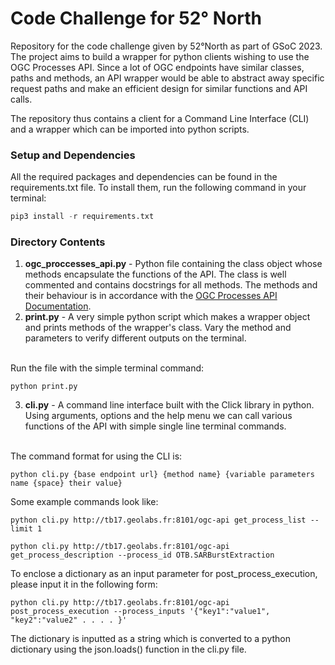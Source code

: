 # Code Challenge for 52° North
Repository for the code challenge given by 52°North as part of GSoC 2023. The project aims to build a wrapper for python clients wishing to use the OGC Processes API. Since a lot of OGC endpoints have similar classes, paths and methods, an API wrapper would be able to abstract away specific request paths and make an efficient design for similar functions and API calls.

The repository thus contains a client for a Command Line Interface (CLI) and a wrapper which can be imported into python scripts.

### Setup and Dependencies 

All the required packages and dependencies can be found in the requirements.txt file. To install them, run the following command in your terminal: 

```python
pip3 install -r requirements.txt
```

### Directory Contents
1. **ogc_proccesses_api.py** - Python file containing the class object whose methods encapsulate the functions of the API. The class is well commented and contains docstrings for all methods. The methods and their behaviour is in accordance with the [OGC Processes API Documentation](https://docs.ogc.org/is/18-062r2/18-062r2.html#toc0). 
2. **print.py** - A very simple python script which makes a wrapper object and prints methods of the wrapper's class. Vary the method and parameters to verify different outputs on the terminal.
<br>
Run the file with the simple terminal command:

```
python print.py
```

3. **cli.py** - A command line interface built with the Click library in python. Using arguments, options and the help menu we can call various functions of the API with simple single line terminal commands. 
<br> 
The command format for using the CLI is:

```
python cli.py {base endpoint url} {method name} {variable parameters name {space} their value}
```

 Some example commands look like:

 ```
 python cli.py http://tb17.geolabs.fr:8101/ogc-api get_process_list --limit 1
 ```
 
```
python cli.py http://tb17.geolabs.fr:8101/ogc-api get_process_description --process_id OTB.SARBurstExtraction
```

 To enclose a dictionary as an input parameter for post_process_execution, please input it in the following form:
 
 ```
 python cli.py http://tb17.geolabs.fr:8101/ogc-api post_process_execution --process_inputs '{"key1":"value1", "key2":"value2" . . . . }'
 ```
 
The dictionary is inputted as a string which is converted to a python dictionary using the json.loads() function in the cli.py file.

